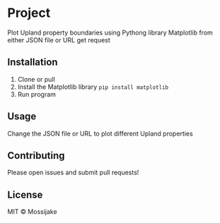 # Project
Plot Upland property boundaries using Pythong library Matplotlib from either JSON file or URL get request


## Installation
1. Clone or pull
2. Install the Matplotlib library `pip install matplotlib`
3. Run program

## Usage
Change the JSON file or URL to plot different Upland properties

## Contributing
Please open issues and submit pull requests!

## License
MIT © Mossijake
